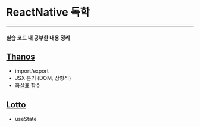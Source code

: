# ReactNative 독학
 <hr>
 
 #### 실습 코드 내 공부한 내용 정리 
 
 ## [Thanos](https://github.com/o920/ReactNative/blob/main/Thanos/App.js)
 * import/export
 * JSX 분기 (DOM, 삼항식)
 * 화살표 함수

 ## [Lotto](https://github.com/o920/ReactNative/blob/main/Lotto/App.js)
 * useState
